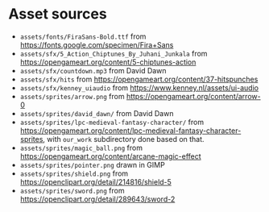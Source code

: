 # Asset sources

* `assets/fonts/FiraSans-Bold.ttf` from <https://fonts.google.com/specimen/Fira+Sans>
* `assets/sfx/5_Action_Chiptunes_By_Juhani_Junkala` from <https://opengameart.org/content/5-chiptunes-action>
* `assets/sfx/countdown.mp3` from David Dawn
* `assets/sfx/hits` from <https://opengameart.org/content/37-hitspunches>
* `assets/sfx/kenney_uiaudio` from <https://www.kenney.nl/assets/ui-audio>
* `assets/sprites/arrow.png` from <https://opengameart.org/content/arrow-0>
* `assets/sprites/david_dawn/` from David Dawn
* `assets/sprites/lpc-medieval-fantasy-character/` from
  <https://opengameart.org/content/lpc-medieval-fantasy-character-sprites>,
  with `our_work` subdirectory done based on that.
* `assets/sprites/magic_ball.png` from <https://opengameart.org/content/arcane-magic-effect>
* `assets/sprites/pointer.png` drawn in GIMP
* `assets/sprites/shield.png` from <https://openclipart.org/detail/214816/shield-5>
* `assets/sprites/sword.png` from <https://openclipart.org/detail/289643/sword-2>
